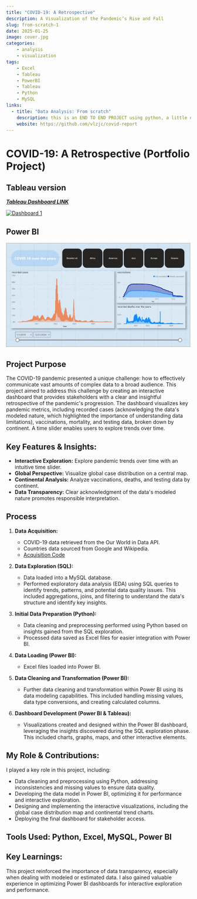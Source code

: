 ```yaml
---
title: "COVID-19: A Retrospective"
description: A Visualization of the Pandemic’s Rise and Fall
slug: from-scratch-1
date: 2025-01-25
image: cover.jpg
categories:
    - analysis
    - visualization
tags: 
    - Excel
    - Tableau
    - PowerBI
    - Tableau
    - Python
    - MySQL 
links:
  - title: "Data Analysis: From scratch"
    description: this is an END TO END PROJECT using python, a little excel, sql/mysql, tabluea, powerbi
    website: https://github.com/vlzjc/covid-report
---
```



# COVID-19: A Retrospective (Portfolio Project)


## Tableau version

[***Tableau Dashboard LINK***](https://public.tableau.com/views/covid19_17377686885900/Dashboard1?:language=en-US&:sid=&:redirect=auth&:display_count=n&:origin=viz_share_link)

<div class='tableauPlaceholder' id='viz1737768939573' style='position: relative'>
  <noscript>
    <a href='#'>
      <img alt='Dashboard 1 ' src='https:&#47;&#47;public.tableau.com&#47;static&#47;images&#47;co&#47;covid19_17377686885900&#47;Dashboard1&#47;1_rss.png' style='border: none' />
    </a></noscript>
    <object class='tableauViz'  style='display:none;'>
      <param name='host_url' value='https%3A%2F%2Fpublic.tableau.com%2F' />
      <param name='embed_code_version' value='3' />
      <param name='path' value='views&#47;covid19_17377686885900&#47;Dashboard1?:language=en-US&amp;:embed=true&amp;:sid=&amp;:redirect=auth' />
      <param name='toolbar' value='yes' /><param name='static_image' value='https:&#47;&#47;public.tableau.com&#47;static&#47;images&#47;co&#47;covid19_17377686885900&#47;Dashboard1&#47;1.png' />
      <param name='animate_transition' value='yes' />
      <param name='display_static_image' value='yes' /><param name='display_spinner' value='yes' />
      <param name='display_overlay' value='yes' /><param name='display_count' value='yes' />
      <param name='language' value='en-US' />
    </object>
</div>
<script type='text/javascript'>
  var divElement = document.getElementById('viz1737768939573');
  var vizElement = divElement.getElementsByTagName('object')[0];
    vizElement.style.width= '100vh';
    vizElement.style.height='835px';
  var scriptElement = document.createElement('script');
  scriptElement.src = 'https://public.tableau.com/javascripts/api/viz_v1.js';
  vizElement.parentNode.insertBefore(scriptElement, vizElement);
</script>


## Power BI



![](22.jpg)

## Project Purpose

The COVID-19 pandemic presented a unique challenge: how to effectively communicate vast amounts of complex data to a broad audience. This project aimed to address this challenge by creating an interactive dashboard that provides stakeholders with a clear and insightful retrospective of the pandemic's progression.  The dashboard visualizes key pandemic metrics, including recorded cases (acknowledging the data's modeled nature, which highlighted the importance of understanding data limitations), vaccinations, mortality, and testing data, broken down by continent. A time slider enables users to explore trends over time.

## **Key Features & Insights:**

*   **Interactive Exploration:** Explore pandemic trends over time with an intuitive time slider.
*   **Global Perspective:** Visualize global case distribution on a central map.
*   **Continental Analysis:** Analyze vaccinations, deaths, and testing data by continent.
*   **Data Transparency:** Clear acknowledgment of the data's modeled nature promotes responsible interpretation.

## Process

1.  **Data Acquisition:**
    *   COVID-19 data retrieved from the Our World in Data API.
    *   Countries data sourced from Google and Wikipedia.
    *   [Acquisition Code](https://github.com/vlzjc/covid-report/blob/main/getData.ipynb)

2.  **Data Exploration (SQL):**
    *   Data loaded into a MySQL database.
    *   Performed exploratory data analysis (EDA) using SQL queries to identify trends, patterns, and potential data quality issues.  This included aggregations, joins, and filtering to understand the data's structure and identify key insights.

3.  **Initial Data Preparation (Python):**
    *   Data cleaning and preprocessing performed using Python based on insights gained from the SQL exploration.
    *   Processed data saved as Excel files for easier integration with Power BI.

4.  **Data Loading (Power BI):**
    *   Excel files loaded into Power BI.

5.  **Data Cleaning and Transformation (Power BI):**
    *   Further data cleaning and transformation within Power BI using its data modeling capabilities. This included handling missing values, data type conversions, and creating calculated columns.

6.  **Dashboard Development (Power BI & Tableau):**
    *   Visualizations created and designed within the Power BI dashboard, leveraging the insights discovered during the SQL exploration phase.  This included charts, graphs, maps, and other interactive elements.


## **My Role & Contributions:**

I played a key role in this project, including:

*   Data cleaning and preprocessing using Python, addressing inconsistencies and missing values to ensure data quality.
*   Developing the data model in Power BI, optimizing it for performance and interactive exploration.
*   Designing and implementing the interactive visualizations, including the global case distribution map and continental trend charts.
*   Deploying the final dashboard for stakeholder access.

## **Tools Used:** Python, Excel, MySQL, Power BI

## **Key Learnings:**

This project reinforced the importance of data transparency, especially when dealing with modeled or estimated data.  I also gained valuable experience in optimizing Power BI dashboards for interactive exploration and performance.

